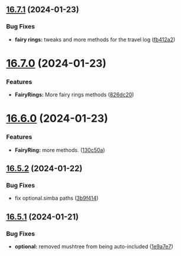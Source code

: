 ## [16.7.1](https://github.com/Torwent/WaspLib/compare/v16.7.0...v16.7.1) (2024-01-23)


### Bug Fixes

* **fairy rings:** tweaks and more methods for the travel log ([fb412a2](https://github.com/Torwent/WaspLib/commit/fb412a27aa274b7cdc3953134775854100a30890))



# [16.7.0](https://github.com/Torwent/WaspLib/compare/v16.6.0...v16.7.0) (2024-01-23)


### Features

* **FairyRings:** More fairy rings methods ([826dc20](https://github.com/Torwent/WaspLib/commit/826dc20181267a381b6c54d21470bcefc548c93e))



# [16.6.0](https://github.com/Torwent/WaspLib/compare/v16.5.2...v16.6.0) (2024-01-23)


### Features

* **FairyRing:** more methods. ([130c50a](https://github.com/Torwent/WaspLib/commit/130c50a04c29dbaa7bc0dceb50e1f59a002154f5))



## [16.5.2](https://github.com/Torwent/WaspLib/compare/v16.5.1...v16.5.2) (2024-01-22)


### Bug Fixes

* fix optional.simba paths ([3b9f414](https://github.com/Torwent/WaspLib/commit/3b9f414315f2e07c72bf054c0ea93c13d6dc7fc6))



## [16.5.1](https://github.com/Torwent/WaspLib/compare/v16.5.0...v16.5.1) (2024-01-21)


### Bug Fixes

* **optional:** removed mushtree from being auto-included ([1e9a7e7](https://github.com/Torwent/WaspLib/commit/1e9a7e7ddb30d27dd0d8476d4e8b22d2a68be579))



